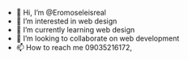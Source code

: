 - 👋 Hi, I’m @Eromoseleisreal
- 👀 I’m interested in web design
- 🌱 I’m currently learning web design
- 💞️ I’m looking to collaborate on web development
- 📫 How to reach me 09035216172,

<!---
Eromoseleisreal/Eromoseleisreal is a ✨ special ✨ repository because its `README.md` (this file) appears on your GitHub profile.
You can click the Preview link to take a look at your changes.
--->
